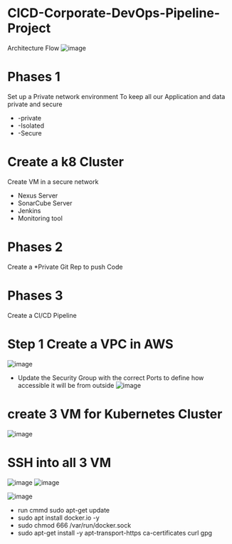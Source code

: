 # CICD-Corporate-DevOps-Pipeline-Project

Architecture Flow
![image](https://github.com/rogerbarrow/CICD-Corporate-DevOps-Pipeline-Project/assets/46138186/3c3c4ba5-7424-4f8c-af77-aae0fd5fd3b6)


# Phases 1
Set up a Private network environment To keep all our  Application and data private and secure 
* -private
* -Isolated
* -Secure 

# Create a k8 Cluster
Create VM in a secure network 
* Nexus Server
* SonarCube Server
* Jenkins
* Monitoring tool

# Phases 2
Create a 
*Private Git Rep to push Code 

# Phases 3
Create a CI/CD Pipeline

# Step 1 Create a VPC in AWS
![image](https://github.com/rogerbarrow/CICD-Corporate-DevOps-Pipeline-Project/assets/46138186/5e5687e7-0dde-4f58-8dc0-5e38c52de53a)
* Update the Security Group with the correct Ports to define how accessible it will be from outside 
![image](https://github.com/rogerbarrow/CICD-Corporate-DevOps-Pipeline-Project/assets/46138186/2405f1d3-5233-4b2d-ac6e-acc0551d3c93)

# create 3 VM for Kubernetes Cluster
![image](https://github.com/rogerbarrow/CICD-Corporate-DevOps-Pipeline-Project/assets/46138186/35a390c0-29ad-459c-b749-6e2c84390675)

# SSH into all 3 VM
![image](https://github.com/rogerbarrow/CICD-Corporate-DevOps-Pipeline-Project/assets/46138186/6f90d4a7-0060-499e-8cd5-ab5e56714fa4)
![image](https://github.com/rogerbarrow/CICD-Corporate-DevOps-Pipeline-Project/assets/46138186/3a35915f-0c6c-4746-b9d2-734c0d5e894c)

![image](https://github.com/rogerbarrow/CICD-Corporate-DevOps-Pipeline-Project/assets/46138186/90125b8a-4e5a-4400-9baf-93a9aa0ff6b0)
 * run cmmd sudo apt-get update
 * sudo apt install docker.io -y
 * sudo chmod 666 /var/run/docker.sock
 * sudo apt-get install -y apt-transport-https ca-certificates curl gpg

